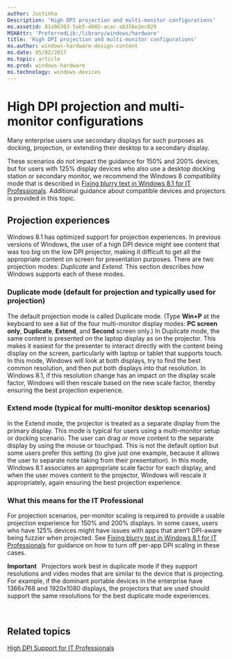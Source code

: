 ```yaml
---
author: Justinha
Description: 'High DPI projection and multi-monitor configurations'
ms.assetid: 81a96303-5ab5-4002-acac-ab356e2ec829
MSHAttr: 'PreferredLib:/library/windows/hardware'
title: 'High DPI projection and multi-monitor configurations'
ms.author: windows-hardware-design-content
ms.date: 05/02/2017
ms.topic: article
ms.prod: windows-hardware
ms.technology: windows-devices
---
```


# High DPI projection and multi-monitor configurations


Many enterprise users use secondary displays for such purposes as docking, projection, or extending their desktop to a secondary display.

These scenarios do not impact the guidance for 150% and 200% devices, but for users with 125% display devices who also use a desktop docking station or secondary monitor, we recommend the Windows 8 compatibility mode that is described in [Fixing blurry text in Windows 8.1 for IT Professionals](fixing-blurry-text-in-windows-for-it-professionals.md#unaware). Additional guidance about compatible devices and projectors is provided in this topic.

## <span id="projection"></span><span id="PROJECTION"></span>Projection experiences


Windows 8.1 has optimized support for projection experiences. In previous versions of Windows, the user of a high DPI device might see content that was too big on the low DPI projector, making it difficult to get all the appropriate content on screen for presentation purposes. There are two projection modes: *Duplicate* and *Extend*. This section describes how Windows supports each of these modes.

### <span id="Duplicate_mode__default_for_projection_and_typically_used_for_projection_"></span><span id="duplicate_mode__default_for_projection_and_typically_used_for_projection_"></span><span id="DUPLICATE_MODE__DEFAULT_FOR_PROJECTION_AND_TYPICALLY_USED_FOR_PROJECTION_"></span>Duplicate mode (default for projection and typically used for projection)

The default projection mode is called Duplicate mode. (Type **Win+P** at the keyboard to see a list of the four multi-monitor display modes: **PC screen only**, **Duplicate**, **Extend**, and **Second** screen only.) In Duplicate mode, the same content is presented on the laptop display as on the projector. This makes it easiest for the presenter to interact directly with the content being display on the screen, particularly with laptop or tablet that supports touch. In this mode, Windows will look at both displays, try to find the best common resolution, and then put both displays into that resolution. In Windows 8.1, if this resolution change has an impact on the display scale factor, Windows will then rescale based on the new scale factor, thereby ensuring the best projection experience.

### <span id="Extend_mode__typical_for_multi-monitor_desktop_scenarios_"></span><span id="extend_mode__typical_for_multi-monitor_desktop_scenarios_"></span><span id="EXTEND_MODE__TYPICAL_FOR_MULTI-MONITOR_DESKTOP_SCENARIOS_"></span>Extend mode (typical for multi-monitor desktop scenarios)

In the Extend mode, the projector is treated as a separate display from the primary display. This mode is typical for users using a multi-monitor setup or docking scenario. The user can drag or move content to the separate display by using the mouse or touchpad. This is not the default option but some users prefer this setting (to give just one example, because it allows the user to separate note taking from their presentation). In this mode, Windows 8.1 associates an appropriate scale factor for each display, and when the user moves content to the projector, Windows will rescale it appropriately, again ensuring the best projection experience.

### <span id="itpro"></span><span id="ITPRO"></span>What this means for the IT Professional

For projection scenarios, per-monitor scaling is required to provide a usable projection experience for 150% and 200% displays. In some cases, users who have 125% devices might have issues with apps that aren’t DPI-aware being fuzzier when projected. See [Fixing blurry text in Windows 8.1 for IT Professionals](fixing-blurry-text-in-windows-for-it-professionals.md#unaware) for guidance on how to turn off per-app DPI scaling in these cases.

**Important**  
Projectors work best in duplicate mode if they support resolutions and video modes that are similar to the device that is projecting. For example, if the dominant portable devices in the enterprise have 1366x768 and 1920x1080 displays, the projectors that are used should support the same resolutions for the best duplicate mode experiences.

 

## <span id="related_topics"></span>Related topics


[High DPI Support for IT Professionals](high-dpi-support-for-it-professionals.md)

 

 







